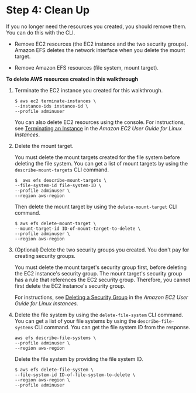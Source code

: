 # Step 4: Clean Up<a name="wt1-clean-up"></a>

If you no longer need the resources you created, you should remove them\. You can do this with the CLI\.

+ Remove EC2 resources \(the EC2 instance and the two security groups\)\. Amazon EFS deletes the network interface when you delete the mount target\. 

+ Remove Amazon EFS resources \(file system, mount target\)\.

**To delete AWS resources created in this walkthrough**

1. Terminate the EC2 instance you created for this walkthrough\. 

   ```
   $ aws ec2 terminate-instances \
   --instance-ids instance-id \
   --profile adminuser
   ```

   You can also delete EC2 resources using the console\. For instructions, see [Terminating an Instance](http://docs.aws.amazon.com/AWSEC2/latest/UserGuide/terminating-instances.html#terminating-instances-console) in the *Amazon EC2 User Guide for Linux Instances*\. 

1. Delete the mount target\.

   You must delete the mount targets created for the file system before deleting the file system\. You can get a list of mount targets by using the `describe-mount-targets` CLI command\.

   ```
   $  aws efs describe-mount-targets \
   --file-system-id file-system-ID \
   --profile adminuser \
   --region aws-region
   ```

   Then delete the mount target by using the `delete-mount-target` CLI command\.

   ```
   $ aws efs delete-mount-target \
   --mount-target-id ID-of-mount-target-to-delete \
   --profile adminuser \
   --region aws-region
   ```

1. \(Optional\) Delete the two security groups you created\. You don't pay for creating security groups\.

   You must delete the mount target's security group first, before deleting the EC2 instance's security group\. The mount target's security group has a rule that references the EC2 security group\. Therefore, you cannot first delete the EC2 instance's security group\.

   For instructions, see [Deleting a Security Group](http://docs.aws.amazon.com/cli/latest/userguide/cli-ec2-sg.html#deleting-a-security-group) in the *Amazon EC2 User Guide for Linux Instances*\.

1. Delete the file system by using the `delete-file-system` CLI command\. You can get a list of your file systems by using the `describe-file-systems` CLI command\. You can get the file system ID from the response\.

   ```
   aws efs describe-file-systems \
   --profile adminuser \
   --region aws-region
   ```

   Delete the file system by providing the file system ID\.

   ```
   $ aws efs delete-file-system \
   --file-system-id ID-of-file-system-to-delete \
   --region aws-region \
   --profile adminuser
   ```